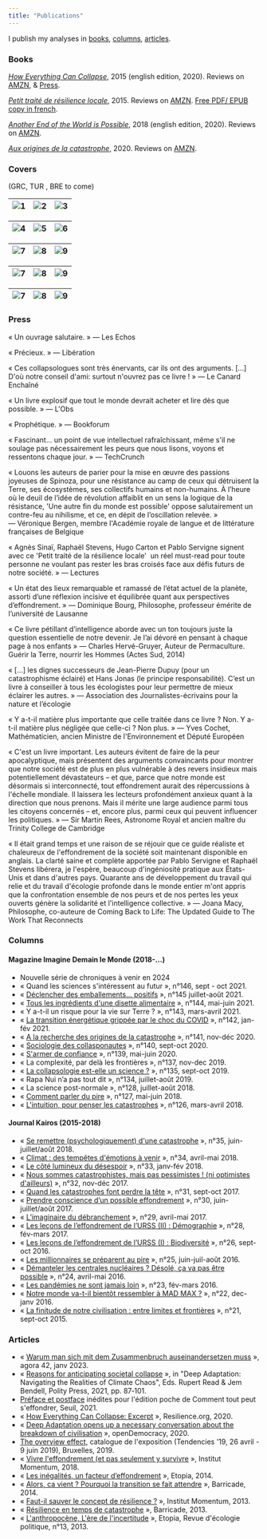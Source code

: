 ```yaml
---
title: "Publications"
---
```

I publish my analyses in [books](#books), [columns](#columns), [articles](#articles).

### Books

*[_How Everything Can Collapse_](https://www.wiley.com/en-us/How+Everything+Can+Collapse%3A+A+Manual+for+our+Times-p-9781509541393)*, 2015 (english edition, 2020). Reviews on [AMZN](https://www.amazon.fr/Comment-seffondrer-collapsologie-g%C3%A9n%C3%A9rations-pr%C3%A9sentes/dp/2021223310/), & [Press](#presse). 

*[Petit traité de résilience locale](https://www.eclm.fr/livre/petit-traite-de-resilience-locale/)*, 2015. Reviews on [AMZN](https://www.amazon.fr/Petit-trait%C3%A9-r%C3%A9silience-locale-Agn%C3%A8s/dp/2843771862). [Free PDF/ EPUB copy in french](https://www.eclm.fr/livre/petit-traite-de-resilience-locale/).

[_Another End of the World is Possible_](https://www.wiley.com/en-us/Another+End+of+the+World+is+Possible%3A+Living+the+Collapse+%28and+Not+Merely+Surviving+It%29-p-9781509544677), 2018 (english edition, 2020). Reviews on [AMZN](https://www.amazon.fr/Une-autre-fin-monde-possible/dp/2021332586/). 

*[Aux origines de la catastrophe](http://www.editionslesliensquiliberent.fr/livre-Aux_origines_de_la_catastrophe-9791020908346-1-1-0-1.html)*, 2020. Reviews on [AMZN](https://www.amazon.fr/Aux-origines-catastrophe-Pourquoi-sommes-nous/dp/B081WHR6HJ/). 

### Covers
(GRC, TUR , BRE to come)

|![1](/img/portfolio-1.jpg)|![2](/img/portfolio-2.jpg)|![3](/img/portfolio-3.jpg)| 
|---|---|---|

|![4](/img/portfolio-4.jpg)|![5](/img/portfolio-6.jpg)|![6](/img/portfolio-5.jpg)|
|---|---|---|

|![7](/img/portfolio-8.jpg)|![8](/img/portfolio-9.jpg)|![9](/img/portfolio-10.jpg)| 
|---|---|---|

|![7](/img/portfolio-15.jpg)|![8](/img/portfolio-7.jpg)|![9](/img/portfolio-12.jpg)| 
|---|---|---|

|![7](/img/portfolio-13.jpg)|![8](/img/portfolio-14.jpg)|![9](/img/portfolio-11.jpg)| 
|---|---|---|

### Press

«&nbsp;Un ouvrage salutaire.&nbsp;» —&nbsp;Les Echos

«&nbsp;Précieux.&nbsp;» —&nbsp;Libération

«&nbsp;Ces collapsologues sont très énervants, car ils ont des arguments. […] D'où notre conseil d'ami: surtout n'ouvrez pas ce livre !&nbsp;» —&nbsp;Le Canard Enchaîné

«&nbsp;Un livre explosif que tout le monde devrait acheter et lire dès que possible.&nbsp;» —&nbsp;L'Obs

«&nbsp;Prophétique.&nbsp;» —&nbsp;Bookforum

«&nbsp;Fascinant... un point de vue intellectuel rafraîchissant, même s'il ne soulage pas nécessairement les peurs que nous lisons, voyons et ressentons chaque jour.&nbsp;» —&nbsp;TechCrunch

«&nbsp;Louons les auteurs de parier pour la mise en œuvre des passions joyeuses de Spinoza, pour une résistance au camp de ceux qui détruisent la Terre, ses écosystèmes, ses collectifs humains et non-humains. À l’heure où le deuil de l’idée de révolution affaiblit en un sens la logique de la résistance, 'Une autre fin du monde est possible' oppose salutairement un contre-feu au nihilisme, et ce, en dépit de l’oscillation relevée.&nbsp;» —&nbsp;Véronique Bergen, membre l'Académie royale de langue et de littérature françaises de Belgique

«&nbsp;Agnès Sinaï, Raphaël Stevens, Hugo Carton et Pablo Servigne signent avec ce 'Petit traité de la résilience locale'  un réel must-read pour toute personne ne voulant pas rester les bras croisés face aux défis futurs de notre société.&nbsp;» —&nbsp;Lectures

«&nbsp;Un état des lieux remarquable et ramassé de l’état actuel de la planète, assorti d’une réflexion incisive et équilibrée quant aux perspectives d’effondrement.&nbsp;» —&nbsp;Dominique Bourg, Philosophe, professeur émérite de l’université de Lausanne

«&nbsp;Ce livre pétillant d’intelligence aborde avec un ton toujours juste la question essentielle de notre devenir. Je l’ai dévoré en pensant à chaque page à nos enfants&nbsp;» —&nbsp;Charles Hervé-Gruyer, Auteur de Permaculture. Guérir la Terre, nourrir les Hommes (Actes Sud, 2014)

«&nbsp;[…] les dignes successeurs de Jean-Pierre Dupuy (pour un catastrophisme éclairé) et Hans Jonas (le principe responsabilité). C’est un livre à conseiller à tous les écologistes pour leur permettre de mieux éclairer les autres.&nbsp;» —&nbsp;Association des Journalistes-écrivains pour la nature et l’écologie

«&nbsp;Y a-t-il matière plus importante que celle traitée dans ce livre ? Non. Y a-t-il matière plus négligée que celle-ci ? Non plus.&nbsp;» —&nbsp;Yves Cochet, Mathématicien, ancien Ministre de l'Environnement et Député Européen

«&nbsp;C'est un livre important. Les auteurs évitent de faire de la peur apocalyptique, mais présentent des arguments convaincants pour montrer que notre société est de plus en plus vulnérable à des revers insidieux mais potentiellement dévastateurs – et que, parce que notre monde est désormais si interconnecté, tout effondrement aurait des répercussions à l'échelle mondiale. Il laissera les lecteurs profondément anxieux quant à la direction que nous prenons. Mais il mérite une large audience parmi tous les citoyens concernés – et, encore plus, parmi ceux qui peuvent influencer les politiques.&nbsp;» —&nbsp;Sir Martin Rees, Astronome Royal et ancien maître du Trinity College de Cambridge

«&nbsp;Il était grand temps et une raison de se réjouir que ce guide réaliste et chaleureux de l'effondrement de la société soit maintenant disponible en anglais. La clarté saine et complète apportée par Pablo Servigne et Raphaël Stevens libérera, je l'espère, beaucoup d'ingéniosité pratique aux États-Unis et dans d'autres pays. Quarante ans de développement du travail qui relie et du travail d'écologie profonde dans le monde entier m'ont appris que la confrontation ensemble de nos peurs et de nos pertes les yeux ouverts génère la solidarité et l'intelligence collective.&nbsp;» —&nbsp;Joana Macy, Philosophe, co-auteure de Coming Back to Life: The Updated Guide to The Work That Reconnects

### Columns 

#### Magazine Imagine Demain le Monde (2018-...)

- Nouvelle série de chroniques à venir en 2024  
- «&nbsp;Quand les sciences s'intéressent au futur&nbsp;», n°146, sept - oct 2021.
- «&nbsp;[Déclencher des emballements... positifs](https://www.imagine-magazine.com/libre-acces/chronique/declencher-des-emballements-positifs/)&nbsp;», n°145 juillet-août 2021.
- «&nbsp;[Tous les ingrédients d'une disette alimentaire](https://rhizome.etopia.be/Default/doc/SYRACUSE/3745/tous-les-ingredients-d-une-disette-alimentaire)&nbsp;», n°144, mai-juin 2021.
- «&nbsp;Y a-t-il un risque pour la vie sur Terre ?&nbsp;», n°143, mars-avril 2021.
- «&nbsp;[La transition énergétique grippée par le choc du COVID](https://rhizome.etopia.be/Default/doc/SYRACUSE/2855/la-transition-energetique-grippee-par-le-choc-du-covid)&nbsp;», n°142, jan-fév 2021.
- «&nbsp;[A la recherche des origines de la catastrophe](https://rhizome.etopia.be/Default/doc/SYRACUSE/2405/a-la-recherche-des-origines-de-la-catastrophe)&nbsp;», n°141, nov-déc 2020.
- «&nbsp;[Sociologie des collasponautes](https://rhizome.etopia.be/Default/doc/SYRACUSE/1869/sociologie-des-collapsonautes)&nbsp;», n°140, sept-oct 2020.
- «&nbsp;[S'armer de confiance](https://rhizome.etopia.be/Default/doc/SYRACUSE/22956/s-armer-de-confiance)&nbsp;», n°139, mai-juin 2020.
- «&nbsp;La complexité, par delà les frontières&nbsp;», n°137, nov-dec 2019.
- «&nbsp;[La collapsologie est-elle un science ?](https://rhizome.etopia.be/Default/doc/SYRACUSE/17294/la-collapsologie-est-elle-une-science)&nbsp;», n°135, sept-oct 2019.
- «&nbsp;Rapa Nui n’a pas tout dit&nbsp;», n°134, juillet-août 2019. 
- «&nbsp;La science post-normale&nbsp;», n°128, juillet-août 2018.
- «&nbsp;[Comment parler du pire](https://rhizome.etopia.be/Default/doc/SYRACUSE/13688/comment-parler-du-pire)&nbsp;», n°127, mai-juin 2018.
- «&nbsp;[L'intuition, pour penser les catastrophes](https://rhizome.etopia.be/Default/doc/SYRACUSE/13164/l-intuition-pour-penser-les-catastrophes)&nbsp;», n°126, mars-avril 2018.

#### Journal Kairos (2015-2018)

- «&nbsp;[Se remettre (psychologiquement) d'une catastrophe](https://www.kairospresse.be/contributeurs/raphael-stevens/)&nbsp;», n°35, juin-juillet/août 2018.
- «&nbsp;[Climat : des tempêtes d'émotions à venir](https://www.kairospresse.be/contributeurs/raphael-stevens/)&nbsp;», n°34, avril-mai 2018.
- «&nbsp;[Le côté lumineux du désespoir](https://www.kairospresse.be/contributeurs/raphael-stevens/)&nbsp;», n°33, janv-fév 2018.
- «&nbsp;[Nous sommes catastrophistes, mais pas pessimistes ! (ni optimistes d'ailleurs)](https://www.kairospresse.be/nous-sommes-catastrophistes-mais-pas-pessimistes-ni-optimistes-dailleurs/)&nbsp;», n°32, nov-déc 2017.
- «&nbsp;[Quand les catastrophes font perdre la tête](https://www.kairospresse.be/quand-les-catastrophes-font-perdre-la-tete/)&nbsp;», n°31, sept-oct 2017.
- «&nbsp;[Prendre conscience d’un possible effondrement](https://www.kairospresse.be/prendre-conscience-dun-possible-effondrement/)&nbsp;», n°30, juin-juillet/août 2017.
- «&nbsp;[L’imaginaire du débranchement](https://www.kairospresse.be/limaginaire-du-debranchement/)&nbsp;», n°29, avril-mai 2017.
- «&nbsp;[Les leçons de l’effondrement de l’URSS (II) : Démographie](https://www.kairospresse.be/les-lecons-de-leffondrement-de-lurss-ii-demographie/)&nbsp;», n°28, fév-mars 2017.
- «&nbsp;[Les leçons de l’effondrement de l’URSS (I) : Biodiversité](https://www.kairospresse.be/contributeurs/raphael-stevens/)&nbsp;», n°26, sept-oct 2016.
- «&nbsp;[Les millionnaires se préparent au pire](https://www.kairospresse.be/les-millionnaires-se-preparent-au-pire/)&nbsp;», n°25, juin-juil-août 2016.
- «&nbsp;[Démanteler les centrales nucléaires ? Désolé, ça va pas être possible](https://www.kairospresse.be/points-de-vue-sur-le-demantelement/)&nbsp;», n°24, avril-mai 2016.
- «&nbsp;[Les pandémies ne sont jamais loin](https://www.kairospresse.be/les-pandemies-ne-sont-jamais-loin/)&nbsp;», n°23, fév-mars 2016.
- «&nbsp;[Notre monde va-t-il bientôt ressembler à MAD MAX ?](https://www.kairospresse.be/notre-monde-va-t-il-bientot-ressembler-a-mad-max/)&nbsp;», n°22, dec-janv 2016.
- «&nbsp;[La finitude de notre civilisation : entre limites et frontières](https://www.kairospresse.be/la-finitude-de-notre-civilisation-entre-limites-et-frontieres/)&nbsp;», n°21, sept-oct 2015. 

### Articles

- «&nbsp;[Warum man sich mit dem Zusammenbruch auseinandersetzen muss](https://agora42.de/shop/1-2023-zusammenbruch/)&nbsp;», agora 42, janv 2023.
- «&nbsp;[Reasons for anticipating societal collapse](https://www.researchgate.net/profile/Rupert-Read/publication/360947368_Deep_Adaptation_Navigating_the_Realities_of_Climate_Chaos/links/6294eb31c660ab61f852a2f8/Deep-Adaptation-Navigating-the-Realities-of-Climate-Chaos.pdf#page=101)&nbsp;», in "Deep Adaptation: Navigating the Realities of Climate Chaos", Eds. Rupert Read & Jem Bendell, Polity Press, 2021, pp. 87‑101. 
- [Préface et postface](https://ref.lamartinieregroupe.com/media/9782021223316/122331_extrait_Extrait_0.pdf) inédites pour l'édition poche de Comment tout peut s'effondrer, Seuil, 2021. 
- «&nbsp;[How Everything Can Collapse: Excerpt](https://www.resilience.org/stories/2020-08-10/how-everything-can-collapse-excerpt/)&nbsp;», Resilience.org, 2020.
- «&nbsp;[Deep Adaptation opens up a necessary conversation about the breakdown of civilisation](https://www.opendemocracy.net/en/oureconomy/deep-adaptation-opens-necessary-conversation-about-breakdown-civilisation/)&nbsp;», openDemocracy, 2020.
- [The overview effect](/img/overview-effect.pdf), catalogue de l'exposition (Tendencies '19, 26 avril - 9 juin 2019), Bruxelles, 2019.
- «&nbsp;[Vivre l'effondrement  (et pas seulement y survivre](https://institutmomentum.org/vivre-leffondrement)&nbsp;», Institut Momentum, 2018. 
- «&nbsp;[Les inégalités, un facteur d’effondrement](https://etopia.be/blog/2014/12/17/les-inegalites-un-facteur-deffondrement/)&nbsp;», Etopia, 2014.
- «&nbsp;[Alors, ca vient ? Pourquoi la transition se fait attendre](https://www.barricade.be/publications/analyses-etudes/alors-ca-vient-pourquoi-transition-se-fait-attendre)&nbsp;», Barricade, 2014.
- «&nbsp;[Faut-il sauver le concept de résilience ?](http://www.institutmomentum.org/resilience-relianceseminaire-du-20-septembre-2013-par-pablo-servigne-raphael-stevens-et-hugo-carton/)&nbsp;», Institut Momentum, 2013.
- «&nbsp;[Résilience en temps de catastrophe](https://www.barricade.be/publications/analyses-etudes/resilience-temps-catastrophe)&nbsp;», Barricade, 2013.
- «&nbsp;[L'anthropocène, L'ère de l'incertitude](https://rhizome.etopia.be/Default/doc/SYRACUSE/170356/l-anthropocene-l-ere-de-l-incertitude)&nbsp;», Etopia, Revue d'écologie politique, n°13, 2013.